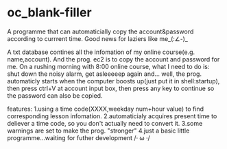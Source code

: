 # oc_blank-filler
A programme that can automaticially copy the account&amp;password according to currrent time. Good news for laziers like me_(:∠-)_

A txt database contines all the infomation of my online course(e.g. name,account). And the prog. ec2 is to copy the account and password for me. On a rushing morning with 8:00 online course, what I need to do is: shut down the noisy alarm, get asleeeeep again and... well, the prog. automaticly starts when the computer boosts up(just put it in shell:startup), then press ctrl+V at account input box, then press any key to continue so the password can also be copied.

features:
1.using a time code(XXXX,weekday num+hour value) to find corresponding lesson infomation.
2.automaticialy acquires present time to deliever a time code, so you don't actually need to convert it.
3.some warnings are set to make the prog. "stronger"
4.just a basic little programme...waiting for futher development /· ω ·/
